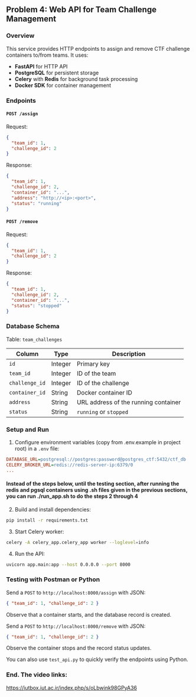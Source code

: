 ## Problem 4: Web API for Team Challenge Management

### Overview

This service provides HTTP endpoints to assign and remove CTF challenge containers to/from teams. It uses:

- **FastAPI** for HTTP API
- **PostgreSQL** for persistent storage
- **Celery** with **Redis** for background task processing
- **Docker SDK** for container management

### Endpoints

#### `POST /assign`

Request:

```json
{
  "team_id": 1,
  "challenge_id": 2
}
```

Response:

```json
{
  "team_id": 1,
  "challenge_id": 2,
  "container_id": "...",
  "address": "http://<ip>:<port>",
  "status": "running"
}
```

#### `POST /remove`

Request:

```json
{
  "team_id": 1,
  "challenge_id": 2
}
```

Response:

```json
{
  "team_id": 1,
  "challenge_id": 2,
  "container_id": "...",
  "status": "stopped"
}
```

### Database Schema

Table: `team_challenges`

| Column         | Type    | Description                          |
| -------------- | ------- | ------------------------------------ |
| `id`           | Integer | Primary key                          |
| `team_id`      | Integer | ID of the team                       |
| `challenge_id` | Integer | ID of the challenge                  |
| `container_id` | String  | Docker container ID                  |
| `address`      | String  | URL address of the running container |
| `status`       | String  | `running` or `stopped`               |

### Setup and Run

1. Configure environment variables (copy from .env.example in project root) in a `.env` file:

```ini
DATABASE_URL=postgresql://postgres:password@postgres_ctf:5432/ctf_db
CELERY_BROKER_URL=redis://redis-server-ip:6379/0
...
```

#### Instead of the steps below, until the testing section, after running the redis and pgsql containers using .sh files given in the previous sections, you can run ./run_app.sh to do the steps 2 through 4

2. Build and install dependencies:

```bash
pip install -r requirements.txt
```

3. Start Celery worker:

```bash
celery -A celery_app.celery_app worker --loglevel=info
```

4. Run the API:

```bash
uvicorn app.main:app --host 0.0.0.0 --port 8000
```

### Testing with Postman or Python

Send a `POST` to `http://localhost:8000/assign` with JSON:

```json
{ "team_id": 1, "challenge_id": 2 }
```

Observe that a container starts, and the database record is created.

Send a `POST` to `http://localhost:8000/remove` with JSON:

```json
{ "team_id": 1, "challenge_id": 2 }
```

Observe the container stops and the record status updates.

You can also use `test_api.py` to quickly verify the endpoints using Python.

### End. The video links:

https://iutbox.iut.ac.ir/index.php/s/oLbwink98GPyA36
